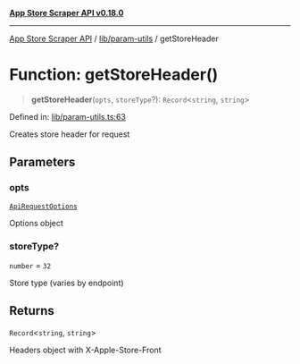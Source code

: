 [**App Store Scraper API v0.18.0**](../../../README.md)

***

[App Store Scraper API](../../../modules.md) / [lib/param-utils](../README.md) / getStoreHeader

# Function: getStoreHeader()

> **getStoreHeader**(`opts`, `storeType`?): `Record`\<`string`, `string`\>

Defined in: [lib/param-utils.ts:63](https://github.com/facundoolano/app-store-scraper/blob/113d925388ad33c5af9077ca637c241f2bf7e574/lib/param-utils.ts#L63)

Creates store header for request

## Parameters

### opts

[`ApiRequestOptions`](../interfaces/ApiRequestOptions.md)

Options object

### storeType?

`number` = `32`

Store type (varies by endpoint)

## Returns

`Record`\<`string`, `string`\>

Headers object with X-Apple-Store-Front
